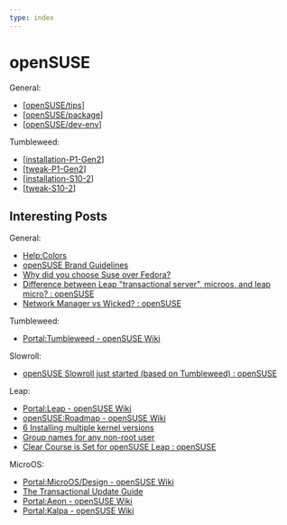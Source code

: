 ```yaml
---
type: index
---
```


# openSUSE

General:

- [[openSUSE/tips]]
- [[openSUSE/package]]
- [[openSUSE/dev-env]]

Tumbleweed:

- [[installation-P1-Gen2]]
- [[tweak-P1-Gen2]]
- [[installation-S10-2]]
- [[tweak-S10-2]]

## Interesting Posts

General:

- [Help:Colors](https://en.opensuse.org/Help:Colors)
- [openSUSE Brand Guidelines](https://opensuse.github.io/branding-guidelines/)
- [Why did you choose Suse over Fedora?](https://www.reddit.com/r/openSUSE/comments/10rk7wn/why_did_you_choose_suse_over_fedora/)
- [Difference between Leap "transactional server", microos, and leap micro? : openSUSE](https://www.reddit.com/r/openSUSE/comments/x81vvs/difference_between_leap_transactional_server/)
- [Network Manager vs Wicked? : openSUSE](https://www.reddit.com/r/openSUSE/comments/138wz5z/network_manager_vs_wicked/)

Tumbleweed:

- [Portal:Tumbleweed - openSUSE Wiki](https://en.opensuse.org/Portal:Tumbleweed)

Slowroll:

- [openSUSE Slowroll just started (based on Tumbleweed) : openSUSE](https://www.reddit.com/r/openSUSE/comments/16fqnoa/opensuse_slowroll_just_started_based_on_tumbleweed/)

Leap:

- [Portal:Leap - openSUSE Wiki](https://en.opensuse.org/Portal:Leap)
- [openSUSE:Roadmap - openSUSE Wiki](https://en.opensuse.org/openSUSE:Roadmap)
- [6 Installing multiple kernel versions](https://doc.opensuse.org/documentation/leap/reference/single-html/book-reference/index.html#cha-tuning-multikernel)
- [Group names for any non-root user](https://forums.opensuse.org/t/group-names-for-any-non-root-user/104835)
- [Clear Course is Set for openSUSE Leap : openSUSE](https://www.reddit.com/r/openSUSE/comments/1977bjw/clear_course_is_set_for_opensuse_leap/)

MicroOS:

- [Portal:MicroOS/Design - openSUSE Wiki](https://en.opensuse.org/Portal:MicroOS/Design)
- [The Transactional Update Guide](https://kubic.opensuse.org/documentation/transactional-update-guide/transactional-update.html)
- [Portal:Aeon - openSUSE Wiki](https://en.opensuse.org/Portal:Aeon)
- [Portal:Kalpa - openSUSE Wiki](https://en.opensuse.org/Portal:Kalpa)

[//begin]: # "Autogenerated link references for markdown compatibility"
[openSUSE/tips]: tips.md "openSUSE Usage Tips"
[openSUSE/package]: package.md "openSUSE Package Management"
[openSUSE/dev-env]: dev-env.md "openSUSE Development Environment"
[installation-P1-Gen2]: installation-P1-Gen2.md "Install openSUSE Tumbleweed (20230128) on ThinkPad P1 Gen2"
[tweak-P1-Gen2]: tweak-P1-Gen2.md "Tweak openSUSE Tumbleweed on ThinkPad P1 Gen2"
[installation-S10-2]: installation-S10-2.md "Install openSUSE Tumbleweed (20230715) on ideapad S10-2"
[tweak-S10-2]: tweak-S10-2.md "Tweak openSUSE Tumbleweed on ideapad S10-2"
[//end]: # "Autogenerated link references"
